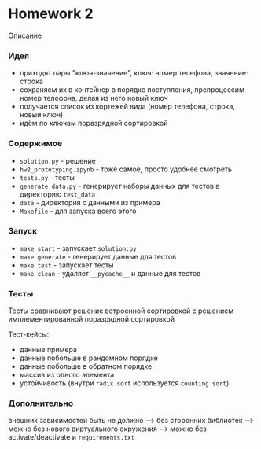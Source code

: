 # Homework 2
[Описание](https://github.com/mailcourses/hse_algorithms_and_data_structures_spring_2024/blob/main/lesson-04/homework.md)
### Идея
- приходят пары "ключ-значение", ключ: номер телефона, значение: строка
- сохраняем их в контейнер в порядке поступления, препроцессим номер телефона, делая из него новый ключ
- получается список из кортежей вида (номер телефона, строка, новый ключ)
- идём по ключам поразрядной сортировкой

### Содержимое
- `solution.py` - решение
- `hw2_prototyping.ipynb` - тоже самое, просто удобнее смотреть
- `tests.py` - тесты
- `generate_data.py` - генерирует наборы данных для тестов в директорию `test_data`
- `data` - директория с данными из примера
- `Makefile` - для запуска всего этого

### Запуск
- `make start` - запускает `solution.py`
- `make generate` - генерирует данные для тестов
- `make test` - запускает тесты
- `make clean` - удаляет `__pycache__` и данные для тестов

### Тесты
Тесты сравнивают решение встроенной сортировкой с решением имплементированной поразрядной сортировкой

Тест-кейсы:
- данные примера
- данные побольше в рандомном порядке
- данные побольше в обратном порядке
- массив из одного элемента
- устойчивость (внутри `radix sort` используется `counting sort`)

### Дополнительно
внешних зависимостей быть не должно —> без сторонних библиотек —> можно без нового виртуального окружения —> можно без activate/deactivate и `requirements.txt`